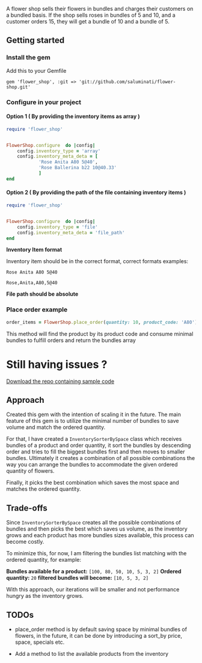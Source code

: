 

A flower shop sells their flowers in bundles and charges their customers on a bundled basis. If the shop sells roses in bundles of 5 and 10, and a customer orders 15, they will get a bundle of 10 and a bundle of 5.

## Getting started
### Install the gem

Add this to your Gemfile
```
gem 'flower_shop', :git => 'git://github.com/saluminati/flower-shop.git'
```
### Configure in your project
#### Option 1 ( By providing the inventory items as array ) 


```ruby
require 'flower_shop'


FlowerShop.configure  do |config|
	config.inventory_type = 'array'
	config.inventory_meta_deta = [
			'Rose Anita A80 5@40',
			'Rose Ballerina b22 10@40.33'
			]
end
```

#### Option 2 ( By providing the path of the file containing inventory items ) 


```ruby
require 'flower_shop'


FlowerShop.configure  do |config|
	config.inventory_type = 'file'
	config.inventory_meta_deta = 'file_path'
end
```
**Inventory Item format**

 Inventory item should be in the correct format, correct formats examples:
```
Rose Anita A80 5@40

Rose,Anita,A80,5@40
```
 **File path should be absolute**


### Place order example
```ruby
order_items = FlowerShop.place_order(quantity: 10, product_code: 'A80')
```
This method will find the product by its product code and consume minimal bundles to fulfill orders and return the bundles array

# Still having issues ?
[Download the repo containing sample code](https://github.com/saluminati/flower_shop_sample_code)

## Approach
Created this gem with the intention of scaling it in the future. The main feature of this gem is to utilize the minimal number of bundles to save volume and match the ordered quantity.

For that, I have created a ``InventorySorterBySpace`` class which receives bundles of a product and order quantity, it sort the bundles by descending order and tries to fill the biggest bundles first and then moves to smaller bundles. Ultimately it creates a combination of all possible combinations the way you can arrange the bundles to accommodate the given ordered quantity of flowers.

Finally, it picks the best combination which saves the most space and matches the ordered quantity.

## Trade-offs
Since ``InventorySorterBySpace`` creates all the possible combinations of bundles and then picks the best which saves us volume, as the inventory grows and each product has more bundles sizes available, this process can become costly. 

To minimize this, for now, I am filtering the bundles list matching with the ordered quantity, for example:

**Bundles available for a product:** ``[100, 80, 50, 10, 5, 3, 2]``
**Ordered quantity:** ``20``
**filtered bundles will become:** ``[10, 5, 3, 2]``

With this approach, our iterations will be smaller and not performance hungry as the inventory grows.


## TODOs
- place_order method is by default saving space by minimal bundles of flowers, in the future, it can be done by introducing a sort_by price, space, specials etc.

- Add a method to list the available products from the inventory

